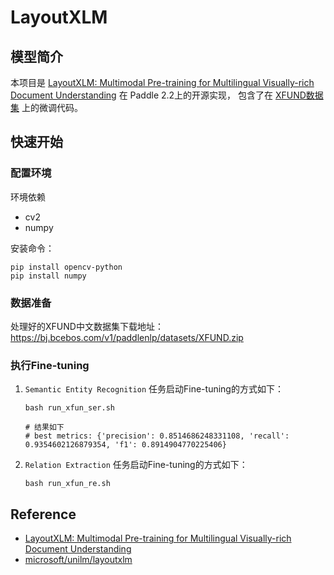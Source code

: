 # LayoutXLM

## 模型简介
本项目是 [LayoutXLM: Multimodal Pre-training for Multilingual Visually-rich Document Understanding](https://arxiv.org/pdf/2104.08836.pdf) 在 Paddle 2.2上的开源实现，
包含了在 [XFUND数据集](https://github.com/doc-analysis/XFUND) 上的微调代码。

## 快速开始
### 配置环境
环境依赖
- cv2
- numpy

安装命令：
```shell
pip install opencv-python
pip install numpy
```

### 数据准备
处理好的XFUND中文数据集下载地址：https://bj.bcebos.com/v1/paddlenlp/datasets/XFUND.zip

### 执行Fine-tuning
1. ``Semantic Entity Recognition`` 任务启动Fine-tuning的方式如下：
    ```shell
    bash run_xfun_ser.sh

    # 结果如下
    # best metrics: {'precision': 0.8514686248331108, 'recall': 0.9354602126879354, 'f1': 0.8914904770225406}
    ```


2. ``Relation Extraction`` 任务启动Fine-tuning的方式如下：
    ```shell
    bash run_xfun_re.sh
    ```

## Reference
- [LayoutXLM: Multimodal Pre-training for Multilingual Visually-rich Document Understanding](https://arxiv.org/pdf/2104.08836.pdf)
- [microsoft/unilm/layoutxlm](https://github.com/microsoft/unilm/tree/master/layoutxlm)

